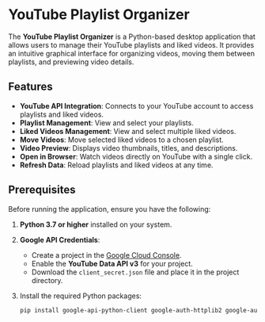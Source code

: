 # YouTube Playlist Organizer

The **YouTube Playlist Organizer** is a Python-based desktop application that allows users to manage their YouTube playlists and liked videos. It provides an intuitive graphical interface for organizing videos, moving them between playlists, and previewing video details.

## Features

- **YouTube API Integration**: Connects to your YouTube account to access playlists and liked videos.
- **Playlist Management**: View and select your playlists.
- **Liked Videos Management**: View and select multiple liked videos.
- **Move Videos**: Move selected liked videos to a chosen playlist.
- **Video Preview**: Displays video thumbnails, titles, and descriptions.
- **Open in Browser**: Watch videos directly on YouTube with a single click.
- **Refresh Data**: Reload playlists and liked videos at any time.

## Prerequisites

Before running the application, ensure you have the following:

1. **Python 3.7 or higher** installed on your system.
2. **Google API Credentials**:
   - Create a project in the [Google Cloud Console](https://console.cloud.google.com/).
   - Enable the **YouTube Data API v3** for your project.
   - Download the `client_secret.json` file and place it in the project directory.

3. Install the required Python packages:
   ```bash
   pip install google-api-python-client google-auth-httplib2 google-auth-oauthlib pillow requests

